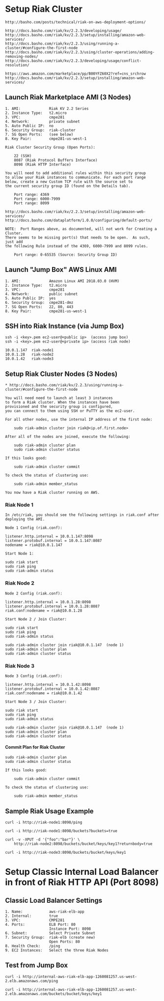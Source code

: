 
# Setup Riak Cluster

    http://basho.com/posts/technical/riak-on-aws-deployment-options/

    http://docs.basho.com/riak/kv/2.2.3/developing/usage/
    http://docs.basho.com/riak/kv/2.2.3/setup/installing/amazon-web-services/
    http://docs.basho.com/riak/kv/2.2.3/using/running-a-cluster/#configure-the-first-node
    http://docs.basho.com/riak/kv/2.2.3/using/cluster-operations/adding-removing-nodes/
    http://docs.basho.com/riak/kv/2.2.3/developing/usage/conflict-resolution/

    https://aws.amazon.com/marketplace/pp/B00YFZ60X2?ref=cns_srchrow
    http://docs.basho.com/riak/kv/2.2.3/setup/installing/amazon-web-services/

## Launch Riak Marketplace AMI (3 Nodes)

    1. AMI:             Riak KV 2.2 Series
    2. Instance Type:   t2.micro
    3. VPC:             cmpe281
    4. Network:         private subnet
    5. Auto Public IP:  no
    6. Security Group:  riak-cluster 
    7. SG Open Ports:   (see below)
    8. Key Pair:        cmpe281-us-west-1
    
    Riak Cluster Security Group (Open Ports):
    
        22 (SSH)
        8087 (Riak Protocol Buffers Interface)
        8098 (Riak HTTP Interface)
    
    You will need to add additional rules within this security group 
    to allow your Riak instances to communicate. For each port range 
    below, create a new Custom TCP rule with the source set to 
    the current security group ID (found on the Details tab).
    
        Port range: 4369
        Port range: 6000-7999
        Port range: 8099

    http://docs.basho.com/riak/kv/2.2.3/setup/installing/amazon-web-services/
    http://docs.basho.com/dataplatform/1.0.0/configuring/default-ports/

    NOTE:  Port Ranges above, as documented, will not work for Creating a Cluster.
    There seems to be missing port(s) that needs to be open.  As such, just add
    the following Rule instead of the 4369, 6000-7999 and 8099 rules.

        Port range: 0-65535 (Source: Security Group ID)

## Launch "Jump Box" AWS Linux AMI

    1. AMI:             Amazon Linux AMI 2018.03.0 (HVM)
    2. Instance Type:   t2.micro
    3. VPC:             cmpe281
    4. Network:         public subnet
    5. Auto Public IP:  yes
    6. Security Group:  cmpe281-dmz 
    7. SG Open Ports:   22, 80, 443
    8. Key Pair:        cmpe281-us-west-1
    

## SSH into Riak Instance (via Jump Box)

    ssh -i <key>.pem ec2-user@<public ip>  (access jump box)
    ssh -i <key>.pem ec2-user@<private ip> (access riak node)

    10.0.1.147  riak-node1
    10.0.1.28   riak-node2
    10.0.1.42   riak-node3
    
## Setup Riak Cluster Nodes (3 Nodes)

    * http://docs.basho.com/riak/kv/2.2.3/using/running-a-cluster/#configure-the-first-node

    You will need need to launch at least 3 instances 
    to form a Riak cluster. When the instances have been 
    provisioned and the security group is configured, 
    you can connect to them using SSH or PuTTY as the ec2-user.

    For all other nodes, use the internal IP address of the first node:

        sudo riak-admin cluster join riak@<ip.of.first.node>

    After all of the nodes are joined, execute the following:

        sudo riak-admin cluster plan
        sudo riak-admin cluster status
        
    If this looks good:

        sudo riak-admin cluster commit

    To check the status of clustering use:

        sudo riak-admin member_status

    You now have a Riak cluster running on AWS.

### Riak Node 1

    In /etc/riak, you should see the following settings in riak.conf after deploying the AMI.

    Node 1 Config (riak.conf):

    listener.http.internal = 10.0.1.147:8098
    listener.protobuf.internal = 10.0.1.147:8087
    nodename = riak@10.0.1.147

    Start Node 1:
    
    sudo riak start
    sudo riak ping
    sudo riak-admin status

### Riak Node 2

    Node 2 Config (riak.conf):

    listener.http.internal = 10.0.1.28:8098
    listener.protobuf.internal = 10.0.1.28:8087
    riak.conf:nodename = riak@10.0.1.28

    Start Node 2 / Join Cluster:

    sudo riak start
    sudo riak ping
    sudo riak-admin status

    sudo riak-admin cluster join riak@10.0.1.147  (node 1)
    sudo riak-admin cluster plan
    sudo riak-admin cluster status

### Riak Node 3

    Node 3 Config (riak.conf):

    listener.http.internal = 10.0.1.42:8098
    listener.protobuf.internal = 10.0.1.42:8087
    riak.conf:nodename = riak@10.0.1.42

    Start Node 3 / Join Cluster:

    sudo riak start
    sudo riak ping
    sudo riak-admin status

    sudo riak-admin cluster join riak@10.0.1.147  (node 1)
    sudo riak-admin cluster plan
    sudo riak-admin cluster status


#### Commit Plan for Riak Cluster

    sudo riak-admin cluster plan
    sudo riak-admin cluster status

    If this looks good:

        sudo riak-admin cluster commit

    To check the status of clustering use:

        sudo riak-admin member_status


## Sample Riak Usage Example

    curl -i http://riak-node1:8098/ping

    curl -i http://riak-node1:8098/buckets?buckets=true    

    curl -v -XPUT -d '{"foo":"bar"}' \
        http://riak-node2:8098/buckets/bucket/keys/key1?returnbody=true

    curl -i http://riak-node3:8098/buckets/bucket/keys/key1


# Setup Classic Internal Load Balancer in front of Riak HTTP API (Port 8098)

## Classic Load Balancer Settings

    1. Name:            aws-riak-elb-app
    2. Internal:        true
    3. VPC:             CMPE281
    4. Ports:           ELB Port: 80
                        Instance Port: 8098
    6. Subnet:          Select Private Subnet
    7. Security Group:  riak-elb (create new)
                        Open Ports: 80
    8. Health Check:    /ping
    9. EC2 Instances:   Select the three Riak Nodes

## Test from Jump Box

    curl -i http://internal-aws-riak-elb-app-1260081257.us-west-2.elb.amazonaws.com/ping    

    curl -i http://internal-aws-riak-elb-app-1260081257.us-west-2.elb.amazonaws.com/buckets/bucket/keys/key1





  



